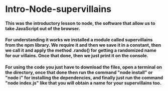 # Intro-Node-supervillains

#### This was the introductory lesson to node, the software that allow us to take JavaScript out of the browser. 

#### For understanding it works we installed a module called supervillains from the npm library. We require it and then we save it in a constant, then we call it and apply the method .rando() for getting a randomized name for our villains. Once that done, then we just print it on the console.

#### For using the code you just have to download the files, open a terminal on the directory, once that done then run the command "node install" or "node i" for installing the dependencies, and finally just run the command "node index.js" like that you will obtain a name for your supervillains too.

